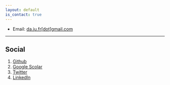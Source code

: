 ```yaml
---
layout: default
is_contact: true
---
```


* Email: [da.ju.fr[dot]gmail.com](mailto:da.ju.fr@gmail.com)

---

## Social

1. [Github](https://github.com/dexterju)
2. [Google Scolar](https://scholar.google.com/citations?view_op=list_works&hl=en&user=YW5jp5QAAAAJ)
3. [Twitter](https://twitter.com/dexterJu27)
4. [LinkedIn](https://www.linkedin.com/in/dexter-da-j-37101976/)
